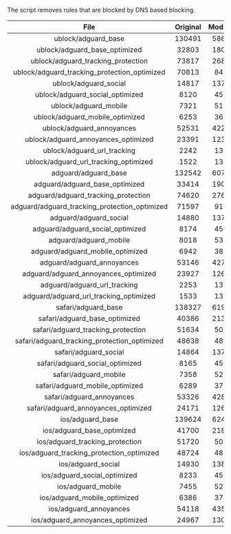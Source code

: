 The script removes rules that are blocked by DNS based blocking.


| File | Original | Modified |
|:----:|:-----:|:-----:|
| ublock/adguard_base | 130491 | 58663 |
| ublock/adguard_base_optimized | 32803 | 18013 |
| ublock/adguard_tracking_protection | 73817 | 26877 |
| ublock/adguard_tracking_protection_optimized | 70813 | 8444 |
| ublock/adguard_social | 14817 | 13734 |
| ublock/adguard_social_optimized | 8120 | 4530 |
| ublock/adguard_mobile | 7321 | 5158 |
| ublock/adguard_mobile_optimized | 6253 | 3682 |
| ublock/adguard_annoyances | 52531 | 42222 |
| ublock/adguard_annoyances_optimized | 23391 | 12303 |
| ublock/adguard_url_tracking | 2242 | 1364 |
| ublock/adguard_url_tracking_optimized | 1522 | 1361 |
| adguard/adguard_base | 132542 | 60759 |
| adguard/adguard_base_optimized | 33414 | 19049 |
| adguard/adguard_tracking_protection | 74620 | 27620 |
| adguard/adguard_tracking_protection_optimized | 71597 | 9171 |
| adguard/adguard_social | 14880 | 13799 |
| adguard/adguard_social_optimized | 8174 | 4581 |
| adguard/adguard_mobile | 8018 | 5345 |
| adguard/adguard_mobile_optimized | 6942 | 3862 |
| adguard/adguard_annoyances | 53146 | 42749 |
| adguard/adguard_annoyances_optimized | 23927 | 12602 |
| adguard/adguard_url_tracking | 2253 | 1373 |
| adguard/adguard_url_tracking_optimized | 1533 | 1370 |
| safari/adguard_base | 138327 | 61966 |
| safari/adguard_base_optimized | 40386 | 21342 |
| safari/adguard_tracking_protection | 51634 | 5002 |
| safari/adguard_tracking_protection_optimized | 48638 | 4850 |
| safari/adguard_social | 14864 | 13780 |
| safari/adguard_social_optimized | 8165 | 4565 |
| safari/adguard_mobile | 7358 | 5200 |
| safari/adguard_mobile_optimized | 6289 | 3718 |
| safari/adguard_annoyances | 53326 | 42851 |
| safari/adguard_annoyances_optimized | 24171 | 12679 |
| ios/adguard_base | 139624 | 62474 |
| ios/adguard_base_optimized | 41700 | 21847 |
| ios/adguard_tracking_protection | 51720 | 5012 |
| ios/adguard_tracking_protection_optimized | 48724 | 4860 |
| ios/adguard_social | 14930 | 13819 |
| ios/adguard_social_optimized | 8233 | 4586 |
| ios/adguard_mobile | 7455 | 5245 |
| ios/adguard_mobile_optimized | 6386 | 3760 |
| ios/adguard_annoyances | 54118 | 43528 |
| ios/adguard_annoyances_optimized | 24967 | 13009 |